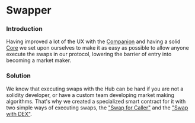 # Swapper

### Introduction

Having improved a lot of the UX with the [Companion](companion.md) and having a solid [Core](../core/) we set upon ourselves to make it as easy as possible to allow anyone execute the swaps in our protocol, lowering the barrier of entry into becoming a market maker.

### Solution

We know that executing swaps with the Hub can be hard if you are not a solidity developer, or have a custom team developing market making algorithms. That's why we created a specialized smart contract for it with two simple ways of executing swaps, the ["Swap for Caller"](../../guides/swaps/executing-a-swap/swap-for-caller.md) and the ["Swap with DEX"](../../guides/swaps/executing-a-swap/swap-with-dex.md).

